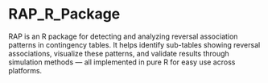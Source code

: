 # RAP_R_Package
RAP is an R package for detecting and analyzing reversal association patterns in contingency tables. It helps identify sub-tables showing reversal associations, visualize these patterns, and validate results through simulation methods — all implemented in pure R for easy use across platforms.
